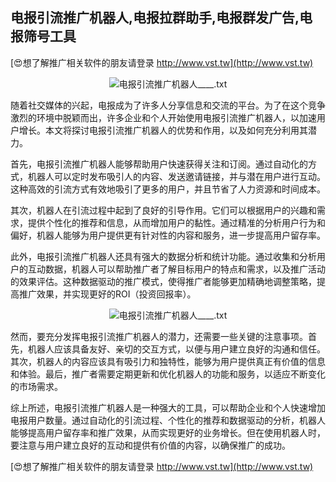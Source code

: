 ## **电报引流推广机器人,电报拉群助手,电报群发广告,电报筛号工具**

[😍想了解推广相关软件的朋友请登录 http://www.vst.tw](http://www.vst.tw)

 <center><img src="https://vst.tw/MP4/tuiguang/png/8.png" alt="电报引流推广机器人____.txt"></center>

随着社交媒体的兴起，电报成为了许多人分享信息和交流的平台。为了在这个竞争激烈的环境中脱颖而出，许多企业和个人开始使用电报引流推广机器人，以加速用户增长。本文将探讨电报引流推广机器人的优势和作用，以及如何充分利用其潜力。

首先，电报引流推广机器人能够帮助用户快速获得关注和订阅。通过自动化的方式，机器人可以定时发布吸引人的内容、发送邀请链接，并与潜在用户进行互动。这种高效的引流方式有效地吸引了更多的用户，并且节省了人力资源和时间成本。

其次，机器人在引流过程中起到了良好的引导作用。它们可以根据用户的兴趣和需求，提供个性化的推荐和信息，从而增加用户的黏性。通过精准的分析用户行为和偏好，机器人能够为用户提供更有针对性的内容和服务，进一步提高用户留存率。

此外，电报引流推广机器人还具有强大的数据分析和统计功能。通过收集和分析用户的互动数据，机器人可以帮助推广者了解目标用户的特点和需求，以及推广活动的效果评估。这种数据驱动的推广模式，使得推广者能够更加精确地调整策略，提高推广效果，并实现更好的ROI（投资回报率）。

 <center><img src="https://vst.tw/MP4/tuiguang/png/3.png" alt="电报引流推广机器人____.txt"></center>

然而，要充分发挥电报引流推广机器人的潜力，还需要一些关键的注意事项。首先，机器人应该具备友好、亲切的交互方式，以便与用户建立良好的沟通和信任。其次，机器人的内容应该具有吸引力和独特性，能够为用户提供真正有价值的信息和体验。最后，推广者需要定期更新和优化机器人的功能和服务，以适应不断变化的市场需求。

综上所述，电报引流推广机器人是一种强大的工具，可以帮助企业和个人快速增加电报用户数量。通过自动化的引流过程、个性化的推荐和数据驱动的分析，机器人能够提高用户留存率和推广效果，从而实现更好的业务增长。但在使用机器人时，要注意与用户建立良好的互动和提供有价值的内容，以确保推广的成功。

[😍想了解推广相关软件的朋友请登录 http://www.vst.tw](http://www.vst.tw)



